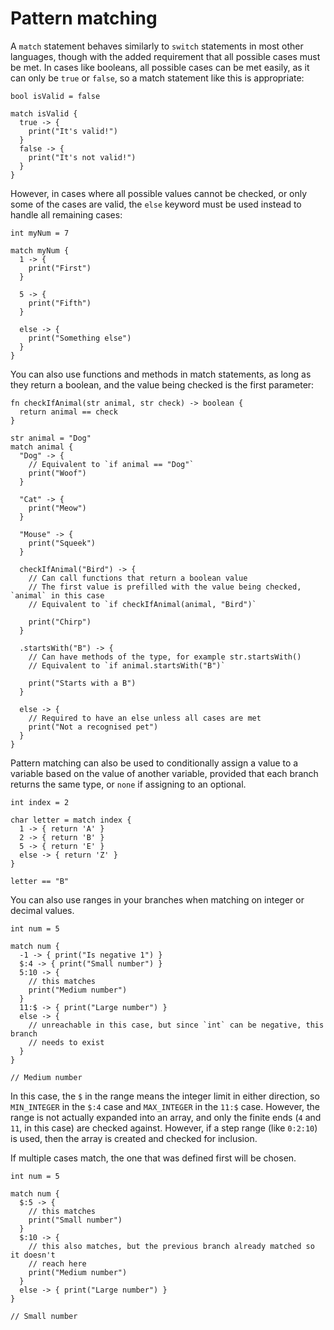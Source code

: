 # Pattern matching

A `match` statement behaves similarly to `switch` statements in most other languages, though with the added requirement that all possible cases must be met. In cases like booleans, all possible cases can be met easily, as it can only be `true` or `false`, so a match statement like this is appropriate:

```nc
bool isValid = false

match isValid {
  true -> {
    print("It's valid!")
  }
  false -> {
    print("It's not valid!")
  }
}
```

However, in cases where all possible values cannot be checked, or only some of the cases are valid, the `else` keyword must be used instead to handle all remaining cases:

```nc
int myNum = 7

match myNum {
  1 -> {
    print("First")
  }

  5 -> {
    print("Fifth")
  }

  else -> {
    print("Something else")
  }
}
```

You can also use functions and methods in match statements, as long as they return a boolean, and the value being checked is the first parameter:

```nc
fn checkIfAnimal(str animal, str check) -> boolean {
  return animal == check
}

str animal = "Dog"
match animal {
  "Dog" -> {
    // Equivalent to `if animal == "Dog"`
    print("Woof")
  }

  "Cat" -> {
    print("Meow")
  }

  "Mouse" -> {
    print("Squeek")
  }

  checkIfAnimal("Bird") -> {
    // Can call functions that return a boolean value
    // The first value is prefilled with the value being checked, `animal` in this case
    // Equivalent to `if checkIfAnimal(animal, "Bird")`

    print("Chirp")
  }

  .startsWith("B") -> {
    // Can have methods of the type, for example str.startsWith()
    // Equivalent to `if animal.startsWith("B")`

    print("Starts with a B")
  }

  else -> {
    // Required to have an else unless all cases are met
    print("Not a recognised pet")
  }
}
```

Pattern matching can also be used to conditionally assign a value to a variable based on the value of another variable, provided that each branch returns the same type, or `none` if assigning to an optional.

```nc
int index = 2

char letter = match index {
  1 -> { return 'A' }
  2 -> { return 'B' }
  5 -> { return 'E' }
  else -> { return 'Z' }
}

letter == "B"
```

You can also use ranges in your branches when matching on integer or decimal values.

```nc
int num = 5

match num {
  -1 -> { print("Is negative 1") }
  $:4 -> { print("Small number") }
  5:10 -> {
    // this matches
    print("Medium number")
  }
  11:$ -> { print("Large number") }
  else -> {
    // unreachable in this case, but since `int` can be negative, this branch
    // needs to exist
  }
}

// Medium number
```

In this case, the `$` in the range means the integer limit in either direction, so `MIN_INTEGER` in the `$:4` case and `MAX_INTEGER` in the `11:$` case. However, the range is not actually expanded into an array, and only the finite ends (`4` and `11`, in this case) are checked against. However, if a step range (like `0:2:10`) is used, then the array is created and checked for inclusion.

If multiple cases match, the one that was defined first will be chosen.

```nc
int num = 5

match num {
  $:5 -> {
    // this matches
    print("Small number")
  }
  $:10 -> {
    // this also matches, but the previous branch already matched so it doesn't
    // reach here
    print("Medium number")
  }
  else -> { print("Large number") }
}

// Small number
```
